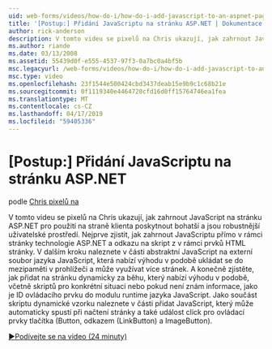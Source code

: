 ```yaml
---
uid: web-forms/videos/how-do-i/how-do-i-add-javascript-to-an-aspnet-page
title: '[Postup:] Přidání JavaScriptu na stránku ASP.NET | Dokumentace Microsoftu'
author: rick-anderson
description: V tomto videu se pixelů na Chris ukazují, jak zahrnout JavaScript na stránku ASP.NET pro použití na straně klienta poskytnout bohatší a jsou robustnější uživatelské prostředí...
ms.author: riande
ms.date: 03/13/2008
ms.assetid: 55439d0f-e555-4537-97f3-0a7bc0a4bf5b
msc.legacyurl: /web-forms/videos/how-do-i/how-do-i-add-javascript-to-an-aspnet-page
msc.type: video
ms.openlocfilehash: 23f1544e500424cbd3437deab15e9b9c1c68b21e
ms.sourcegitcommit: 0f1119340e4464720cfd16d0ff15764746ea1fea
ms.translationtype: MT
ms.contentlocale: cs-CZ
ms.lasthandoff: 04/17/2019
ms.locfileid: "59405336"
---
```

# <a name="how-do-i-add-javascript-to-an-aspnet-page"></a>[Postup:] Přidání JavaScriptu na stránku ASP.NET

podle [Chris pixelů na](https://twitter.com/chrispels)

V tomto videu se pixelů na Chris ukazují, jak zahrnout JavaScript na stránku ASP.NET pro použití na straně klienta poskytnout bohatší a jsou robustnější uživatelské prostředí. Nejprve zjistit, jak zahrnout JavaScriptu přímo v rámci stránky technologie ASP.NET a odkazu na skript z v rámci prvků HTML stránky. V dalším kroku naleznete v části abstraktní JavaScript na externí soubor jazyka JavaScript, která nabízí výhodu v podobě ukládat se do mezipaměti v prohlížeči a může využívat více stránek. A konečně zjistěte, jak přidat na stránku dynamicky za běhu, který nabízí výhodu v podobě, včetně skriptů pro konkrétní situaci nebo pokud není znám informace, jako je ID ovládacího prvku do modulu runtime jazyka JavaScript. Jako součást skriptu dynamické vzorku naleznete v části přidat JavaScript, který může automaticky spustí při načtení stránky a také událost click pro ovládací prvky tlačítka (Button, odkazem (LinkButton) a ImageButton).

[&#9654;Podívejte se na video (24 minuty)](https://channel9.msdn.com/Blogs/ASP-NET-Site-Videos/how-do-i-add-javascript-to-an-aspnet-page)
